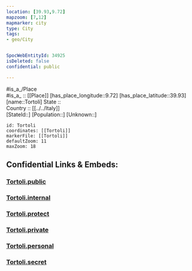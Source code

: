 ```yaml
---
location: [39.93,9.72] 
mapzoom: [7,12] 
mapmarker: city 
type: City
tags:
- geo/City


SpocWebEntityId: 34925
isDeleted: false
confidential: public

---
```

#is_a_/Place  
#is_a_ :: [[Place]] 
[has_place_longitude::9.72] 
[has_place_latitude::39.93] 
[name::Tortoli] 
State ::  
Country :: [[../../Italy]]  
[StateId::] 
[Population::] 
[Unknown::] 


```leaflet
id: Tortoli
coordinates: [[Tortoli]] 
markerFile: [[Tortoli]] 
defaultZoom: 11 
maxZoom: 18
```


## Confidential Links & Embeds: 

### [Tortoli.public](/_public/\Earth\Continent\Europe\Europe~South\Italy\CityTortoli.public.md) 

### [Tortoli.internal](/_internal/\Earth\Continent\Europe\Europe~South\Italy\CityTortoli.internal.md) 

### [Tortoli.protect](/_protect/\Earth\Continent\Europe\Europe~South\Italy\CityTortoli.protect.md) 

### [Tortoli.private](/_private/\Earth\Continent\Europe\Europe~South\Italy\CityTortoli.private.md) 

### [Tortoli.personal](/_personal/\Earth\Continent\Europe\Europe~South\Italy\CityTortoli.personal.md) 

### [Tortoli.secret](/_secret/\Earth\Continent\Europe\Europe~South\Italy\CityTortoli.secret.md)

